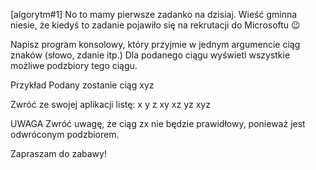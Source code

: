 [algorytm#1]
No to mamy pierwsze zadanko na dzisiaj.
Wieść gminna niesie, że kiedyś to zadanie pojawiło się na rekrutacji do Microsoftu 😉

Napisz program konsolowy, który przyjmie w jednym argumencie ciąg znaków (słowo, zdanie itp.)
Dla podanego ciągu wyświetl wszystkie możliwe podzbiory tego ciągu.

Przykład
Podany zostanie ciąg
xyz


Zwróć ze swojej aplikacji listę:
x
y
z
xy
xz
yz
xyz


UWAGA
Zwróć uwagę, że ciąg 
zx
 nie będzie prawidłowy, ponieważ jest odwróconym podzbiorem.

Zapraszam do zabawy! 
